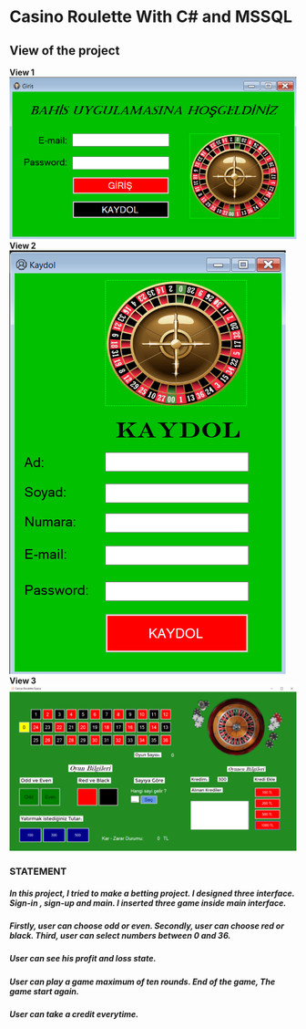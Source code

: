 # Casino Roulette With C# and MSSQL
## View of the project
<strong>View 1<strong/>
![View Link](https://github.com/codepumps/Casino-Roulette/blob/master/sign-in.png)
<strong>View 2<strong/>
![View Link](https://github.com/codepumps/Casino-Roulette/blob/master/sing-up.png)
<strong>View 3<strong/>
![View Link](https://github.com/codepumps/Casino-Roulette/blob/master/roulette.png)
### STATEMENT
##### In this project, I tried to make a betting project. I designed three interface. Sign-in , sign-up and main. I inserted three game inside main interface.
##### Firstly, user can choose odd or even. Secondly, user can choose red or black. Third, user can select numbers between 0 and 36.
##### User can see his profit and loss state.
##### User can play a game maximum of ten rounds. End of the game, The game start again.
##### User can take a credit everytime.
